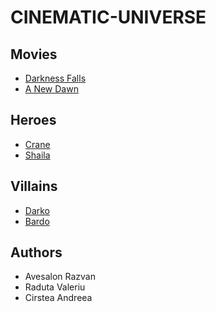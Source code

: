 # CINEMATIC-UNIVERSE

## Movies

- [Darkness Falls](/movies/Movie1.md)
- [A New Dawn](/movies/Movie2.md)
## Heroes 

- [Crane](/heroes/Crane.md)
- [Shaila](/heroes/Shaila.md)

## Villains 

- [Darko](/villains/Darko.md)
- [Bardo](/villains/Bardo%20The%20Redemmer.md)

## Authors 

- Avesalon Razvan
- Raduta Valeriu
- Cirstea Andreea
